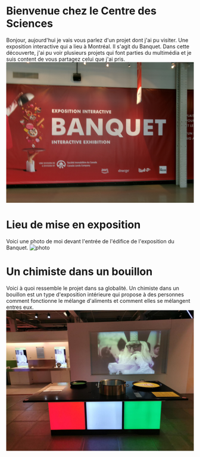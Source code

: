  # Bienvenue chez le Centre des Sciences 
 Bonjour, aujourd'hui je vais vous parlez d'un projet dont j'ai pu visiter. Une exposition interactive qui a lieu à Montréal. Il s'agit du Banquet.
 Dans cette découverte, j'ai pu voir plusieurs projets qui font parties du multimédia et je suis content de vous partagez
 celui que j'ai pris. ![photo](Medias/le_banquet.JPG)

# Lieu de mise en exposition
Voici une photo de moi devant l'entrée de l'édifice de l'exposition du Banquet.   ![photo](Medias/entrée_01.png)


# Un chimiste dans un bouillon
Voici à quoi ressemble le projet dans sa globalité. Un chimiste dans un bouillon est un type d'exposition intérieure qui propose à des personnes
comment fonctionne le mélange d'aliments et comment elles se mélangent entres eux. ![photo](Medias/bouillon_vue_ensemble.jfif)


